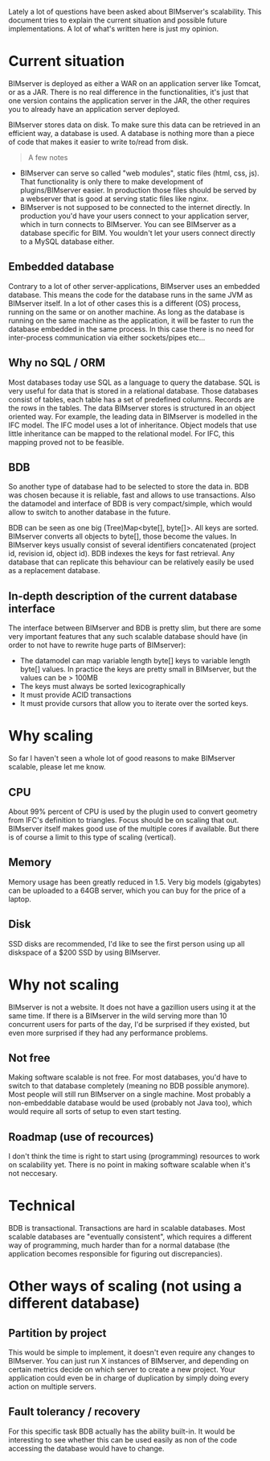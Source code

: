 Lately a lot of questions have been asked about BIMserver's scalability. This document tries to explain the current situation and possible future implementations. A lot of what's written here is just my opinion.

# Current situation

BIMserver is deployed as either a WAR on an application server like Tomcat, or as a JAR. There is no real difference in the functionalities, it's just that one version contains the application server in the JAR, the other requires you to already have an application server deployed.

BIMserver stores data on disk. To make sure this data can be retrieved in an efficient way, a database is used. A database is nothing more than a piece of code that makes it easier to write to/read from disk.

> A few notes
- BIMserver can serve so called "web modules", static files (html, css, js). That functionality is only there to make development of plugins/BIMserver easier. In production those files should be served by a webserver that is good at serving static files like nginx.
- BIMserver is not supposed to be connected to the internet directly. In production you'd have your users connect to your application server, which in turn connects to BIMserver. You can see BIMserver as a database specific for BIM. You wouldn't let your users connect directly to a MySQL database either.

## Embedded database

Contrary to a lot of other server-applications, BIMserver uses an embedded database. This means the code for the database runs in the same JVM as BIMserver itself. In a lot of other cases this is a different (OS) process, running on the same or on another machine. As long as the database is running on the same machine as the application, it will be faster to run the database embedded in the same process. In this case there is no need for inter-process communication via either sockets/pipes etc...

## Why no SQL / ORM

Most databases today use SQL as a language to query the database. SQL is very useful for data that is stored in a relational database. Those databases consist of tables, each table has a set of predefined columns. Records are the rows in the tables. The data BIMserver stores is structured in an object oriented way. For example, the leading data in BIMserver is modelled in the IFC model. The IFC model uses a lot of inheritance. Object models that use little inheritance can be mapped to the relational model. For IFC, this mapping proved not to be feasible.

## BDB
So another type of database had to be selected to store the data in. BDB was chosen because it is reliable, fast and allows to use transactions. Also the datamodel and interface of BDB is very compact/simple, which would allow to switch to another database in the future.

BDB can be seen as one big (Tree)Map<byte[], byte[]>. All keys are sorted. BIMserver converts all objects to byte[], those become the values. In BIMserver keys usually consist of several identifiers concatenated (project id, revision id, object id). BDB indexes the keys for fast retrieval. Any database that can replicate this behaviour can be relatively easily be used as a replacement database.

## In-depth description of the current database interface
The interface between BIMserver and BDB is pretty slim, but there are some very important features that any such scalable database should have (in order to not have to rewrite huge parts of BIMserver):
- The datamodel can map variable length byte[] keys to variable length byte[] values. In practice the keys are pretty small in BIMserver, but the values can be > 100MB
- The keys must always be sorted lexicographically
- It must provide ACID transactions
- It must provide cursors that allow you to iterate over the sorted keys.

# Why scaling

So far I haven't seen a whole lot of good reasons to make BIMserver scalable, please let me know.

## CPU
About 99% percent of CPU is used by the plugin used to convert geometry from IFC's definition to triangles. Focus should be on scaling that out. BIMserver itself makes good use of the multiple cores if available. But there is of course a limit to this type of scaling (vertical).

## Memory
Memory usage has been greatly reduced in 1.5. Very big models (gigabytes) can be uploaded to a 64GB server, which you can buy for the price of a laptop.

## Disk
SSD disks are recommended, I'd like to see the first person using up all diskspace of a $200 SSD by using BIMserver.

# Why not scaling

BIMserver is not a website. It does not have a gazillion users using it at the same time. If there is a BIMserver in the wild serving more than 10 concurrent users for parts of the day, I'd be surprised if they existed, but even more surprised if they had any performance problems.

## Not free
Making software scalable is not free. For most databases, you'd have to switch to that database completely (meaning no BDB possible anymore). Most people will still run BIMserver on a single machine. Most probably a non-embeddable database would be used (probably not Java too), which would require all sorts of setup to even start testing.

## Roadmap (use of recources)
I don't think the time is right to start using (programming) resources to work on scalability yet. There is no point in making software scalable when it's not neccesary.

# Technical

BDB is transactional. Transactions are hard in scalable databases. Most scalable databases are "eventually consistent", which requires a different way of programming, much harder than for a normal database (the application becomes responsible for figuring out discrepancies).

# Other ways of scaling (not using a different database)

## Partition by project

This would be simple to implement, it doesn't even require any changes to BIMserver. You can just run X instances of BIMserver, and depending on certain metrics decide on which server to create a new project. Your application could even be in charge of duplication by simply doing every action on multiple servers.

## Fault tolerancy / recovery

For this specific task BDB actually has the ability built-in. It would be interesting to see whether this can be used easily as non of the code accessing the database would have to change.